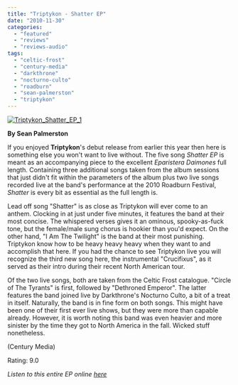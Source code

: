 ```yaml
---
title: "Triptykon - Shatter EP"
date: "2010-11-30"
categories: 
  - "featured"
  - "reviews"
  - "reviews-audio"
tags: 
  - "celtic-frost"
  - "century-media"
  - "darkthrone"
  - "nocturno-culto"
  - "roadburn"
  - "sean-palmerston"
  - "triptykon"
---
```


[![](http://www.hellbound.ca/wp-content/uploads/2010/11/Triptykon_Shatter_EP_1.jpg "Triptykon_Shatter_EP_1")](http://www.hellbound.ca/wp-content/uploads/2010/11/Triptykon_Shatter_EP_1.jpg)

**By Sean Palmerston**

If you enjoyed **Triptykon**'s debut release from earlier this year then here is something else you won't want to live without. The five song _Shatter EP_ is meant as an accompanying piece to the excellent _Eparistera Daimones_ full length. Containing three additional songs taken from the album sessions that just didn't fit within the parameters of the album plus two live songs recorded live at the band's performance at the 2010 Roadburn Festival, _Shatter_ is every bit as essential as the full length is.

Lead off song "Shatter" is as close as Triptykon will ever come to an anthem. Clocking in at just under five minutes, it features the band at their most concise. The whispered verses gives it an ominous, spooky-as-fuck tone, but the female/male sung chorus is hookier than you'd expect. On the other hand, "I Am The Twilight" is the band at their most punishing. Triptykon know how to be heavy heavy heavy when they want to and accomplish that here. If you had the chance to see Triptykon live you will recognize the third new song here, the instrumental "Crucifixus", as it served as their intro during their recent North American tour.

Of the two live songs, both are taken from the Celtic Frost catalogue. "Circle of The Tyrants" is first, followed by "Dethroned Emperor". The latter features the band joined live by Darkthrone's Nocturno Culto, a bit of a treat in itself. Naturally, the band is in fine form on both songs. This might have been one of their first ever live shows, but they were more than capable already. However, it is worth noting this band was even heavier and more sinister by the time they got to North America in the fall. Wicked stuff nonetheless.

(Century Media)

Rating: 9.0

_Listen to this entire EP online [here](http://www.metalsucks.net/2010/10/19/exclusive-full-album-stream-triptykons-shatter-ep/)_
